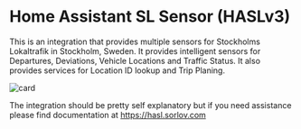 Home Assistant SL Sensor (HASLv3)
=================================

This is an integration that provides multiple sensors for Stockholms
Lokaltrafik in Stockholm, Sweden. It provides intelligent sensors for
Departures, Deviations, Vehicle Locations and Traffic Status. It also
provides services for Location ID lookup and Trip Planing.

![card](https://user-images.githubusercontent.com/8133650/56198334-0a150f00-603b-11e9-9e93-92be212d7f7b.PNG)

The integration should be pretty self explanatory but if you need
assistance please find documentation at https://hasl.sorlov.com